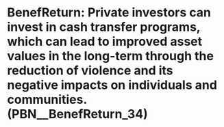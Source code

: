 # BenefReturn: __Private investors can invest in cash transfer programs, which can lead to improved asset values in the long-term through the reduction of violence and its negative impacts on individuals and communities.__ (PBN__BenefReturn_34)

